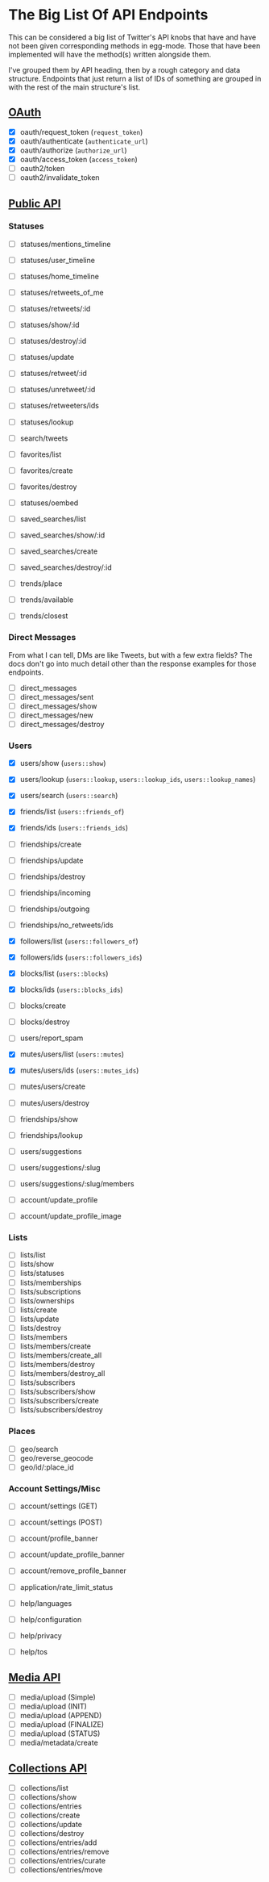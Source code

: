 # The Big List Of API Endpoints

This can be considered a big list of Twitter's API knobs that have and have not been given
corresponding methods in egg-mode. Those that have been implemented will have the method(s) written
alongside them.

I've grouped them by API heading, then by a rough category and data structure. Endpoints that just
return a list of IDs of something are grouped in with the rest of the main structure's list.

## [OAuth](https://dev.twitter.com/oauth/overview)

- [x] oauth/request\_token (`request_token`)
- [x] oauth/authenticate (`authenticate_url`)
- [x] oauth/authorize (`authorize_url`)
- [x] oauth/access\_token (`access_token`)
- [ ] oauth2/token
- [ ] oauth2/invalidate\_token

## [Public API](https://dev.twitter.com/rest/public)

### Statuses

- [ ] statuses/mentions\_timeline
- [ ] statuses/user\_timeline
- [ ] statuses/home\_timeline
- [ ] statuses/retweets\_of\_me
- [ ] statuses/retweets/:id
- [ ] statuses/show/:id
- [ ] statuses/destroy/:id
- [ ] statuses/update
- [ ] statuses/retweet/:id
- [ ] statuses/unretweet/:id
- [ ] statuses/retweeters/ids
- [ ] statuses/lookup
- [ ] search/tweets
- [ ] favorites/list
- [ ] favorites/create
- [ ] favorites/destroy

- [ ] statuses/oembed

- [ ] saved\_searches/list
- [ ] saved\_searches/show/:id
- [ ] saved\_searches/create
- [ ] saved\_searches/destroy/:id

- [ ] trends/place
- [ ] trends/available
- [ ] trends/closest

### Direct Messages

From what I can tell, DMs are like Tweets, but with a few extra fields? The docs don't go into much
detail other than the response examples for those endpoints.

- [ ] direct\_messages
- [ ] direct\_messages/sent
- [ ] direct\_messages/show
- [ ] direct\_messages/new
- [ ] direct\_messages/destroy

### Users

- [x] users/show (`users::show`)
- [x] users/lookup (`users::lookup`, `users::lookup_ids`, `users::lookup_names`)
- [x] users/search (`users::search`)
- [x] friends/list (`users::friends_of`)
- [x] friends/ids (`users::friends_ids`)
- [ ] friendships/create
- [ ] friendships/update
- [ ] friendships/destroy
- [ ] friendships/incoming
- [ ] friendships/outgoing
- [ ] friendships/no\_retweets/ids
- [x] followers/list (`users::followers_of`)
- [x] followers/ids (`users::followers_ids`)
- [x] blocks/list (`users::blocks`)
- [x] blocks/ids (`users::blocks_ids`)
- [ ] blocks/create
- [ ] blocks/destroy
- [ ] users/report\_spam
- [x] mutes/users/list (`users::mutes`)
- [x] mutes/users/ids (`users::mutes_ids`)
- [ ] mutes/users/create
- [ ] mutes/users/destroy

- [ ] friendships/show

- [ ] friendships/lookup

- [ ] users/suggestions
- [ ] users/suggestions/:slug
- [ ] users/suggestions/:slug/members

- [ ] account/update\_profile
- [ ] account/update\_profile\_image

### Lists

- [ ] lists/list
- [ ] lists/show
- [ ] lists/statuses
- [ ] lists/memberships
- [ ] lists/subscriptions
- [ ] lists/ownerships
- [ ] lists/create
- [ ] lists/update
- [ ] lists/destroy
- [ ] lists/members
- [ ] lists/members/create
- [ ] lists/members/create\_all
- [ ] lists/members/destroy
- [ ] lists/members/destroy\_all
- [ ] lists/subscribers
- [ ] lists/subscribers/show
- [ ] lists/subscribers/create
- [ ] lists/subscribers/destroy

### Places

- [ ] geo/search
- [ ] geo/reverse\_geocode
- [ ] geo/id/:place\_id

### Account Settings/Misc

- [ ] account/settings (GET)
- [ ] account/settings (POST)

- [ ] account/profile\_banner
- [ ] account/update\_profile\_banner
- [ ] account/remove\_profile\_banner

- [ ] application/rate\_limit\_status
- [ ] help/languages
- [ ] help/configuration
- [ ] help/privacy
- [ ] help/tos

## [Media API](https://dev.twitter.com/rest/media)

- [ ] media/upload (Simple)
- [ ] media/upload (INIT)
- [ ] media/upload (APPEND)
- [ ] media/upload (FINALIZE)
- [ ] media/upload (STATUS)
- [ ] media/metadata/create

## [Collections API](https://dev.twitter.com/rest/collections)

- [ ] collections/list
- [ ] collections/show
- [ ] collections/entries
- [ ] collections/create
- [ ] collections/update
- [ ] collections/destroy
- [ ] collections/entries/add
- [ ] collections/entries/remove
- [ ] collections/entries/curate
- [ ] collections/entries/move
